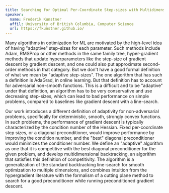 ```yaml
---
title: Searching for Optimal Per-Coordinate Step-sizes with Multidimensional Backtracking
speaker:
  name: Frederik Kunstner
  affil: University of British Columbia, Computer Science
  url: https://fkunstner.github.io/
---
```


Many algorithms in optimization for ML are motivated by the high-level idea of having "adaptive" step-sizes for each parameter. Such methods include Adam, RMSProp or other methods in the same family tree, hyper-gradient methods that update hyperparameters like the step-size of gradient descent by gradient descent, and one could also put approximate second-order methods in that category. But we don't have a good formal definition of what we mean by "adaptive step-sizes”. The one algorithm that has such a definition is AdaGrad, in online learning. But that definition has to account for adversarial non-smooth functions. This is a difficult and to be "adaptive" under that definition, an algorithm has to be very conservative and use decreasing step-sizes, which can lead to bad performance on simple problems, compared to baselines like gradient descent with a line-search.

Our work introduces a different definition of adaptivity for non-adversarial problems, specifically for deterministic, smooth, strongly convex functions. In such problems, the performance of gradient descent is typically characterized by the condition number of the Hessian. Fixed per-coordinate step sizes, or a diagonal preconditioner, would improve performance by improving the condition number, and the "best" diagonal preconditioner would minimizes the conditioner number. We define an "adaptive" algorithm as one that it is competitive with the best diagonal preconditioner for the given problem, and develop multidimensional backtracking, an algorithm that satisfies this definition of competitivity. The algorithm is a generalization of the standard backtracking line-search for smooth optimization to multiple dimensions, and combines intuition from the hypergradient literature with the formalism of a cutting plane method to search for a good preconditioner while running preconditioned gradient descent.
